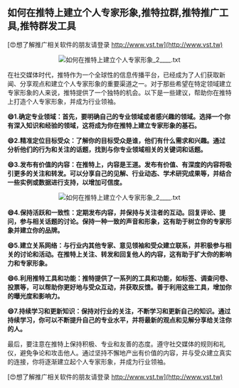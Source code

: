 ## **如何在推特上建立个人专家形象,推特拉群,推特推广工具,推特群发工具**

[😍想了解推广相关软件的朋友请登录 http://www.vst.tw](http://www.vst.tw)

 <center><img src="https://vst.tw/MP4/tuiguang/png/0.png" alt="如何在推特上建立个人专家形象_2____.txt"></center>

在社交媒体时代，推特作为一个全球性的信息传播平台，已经成为了人们获取新闻、分享观点和建立个人专家形象的重要渠道之一。对于那些希望在特定领域建立专家形象的人来说，推特提供了一个独特的机会。以下是一些建议，帮助你在推特上打造个人专家形象，并成为行业领袖。

**😄1.确定专业领域：首先，要明确自己的专业领域或者感兴趣的领域。选择一个你有深入知识和经验的领域，这将成为你在推特上建立专家形象的基石。**

**😄2.精准定位目标受众：了解你的目标受众是谁，他们有什么需求和兴趣。通过分析他们的行为和关注的话题，找到与你专业领域相关的关键词和话题。**

**😄3.发布有价值的内容：在推特上，内容是王道。发布有价值、有深度的内容将吸引更多的关注和转发。可以分享自己的见解、行业动态、学术研究成果等，并结合一些实例或数据进行支持，以增加可信度。**

 <center><img src="https://vst.tw/MP4/tuiguang/png/6.png" alt="如何在推特上建立个人专家形象_2____.txt"></center>

**😄4.保持活跃和一致性：定期发布内容，并保持与关注者的互动。回复评论、提问，参与相关话题的讨论。保持一种一致的声音和形象，这有助于树立你的专家形象并建立你的品牌。**

**😄5.建立关系网络：与行业内其他专家、意见领袖和受众建立联系，并积极参与相关的讨论和活动。在推特上关注、转发和回复他人的内容，这有助于扩大你的影响力和专家形象。**

**😄6.利用推特工具和功能：推特提供了一系列的工具和功能，如标签、调查问卷、投票等，可以帮助你更好地与受众互动，并获取反馈。善于利用这些工具，增加你的曝光度和影响力。**

**😄7.持续学习和更新知识：保持对行业的关注，不断学习和更新自己的知识。通过持续学习，你可以不断提升自己的专业水平，并将最新的观点和见解分享给关注你的人。**

最后，要注意在推特上保持积极、专业和友善的态度。遵守社交媒体的规则和礼仪，避免争论和攻击他人。通过坚持不懈地产出有价值的内容，并与受众建立真实的连接，你将逐渐建立起个人专家形象，并成为行业领袖。

[😍想了解推广相关软件的朋友请登录 http://www.vst.tw](http://www.vst.tw)



